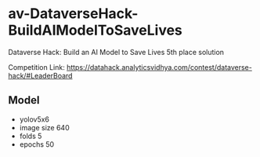 # av-DataverseHack-BuildAIModelToSaveLives
Dataverse Hack: Build an AI Model to Save Lives 5th place solution

Competition Link: https://datahack.analyticsvidhya.com/contest/dataverse-hack/#LeaderBoard

## Model

- yolov5x6
- image size 640
- folds 5
- epochs 50
